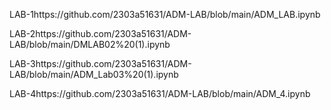 LAB-1https://github.com/2303a51631/ADM-LAB/blob/main/ADM_LAB.ipynb

LAB-2https://github.com/2303a51631/ADM-LAB/blob/main/DMLAB02%20(1).ipynb

LAB-3https://github.com/2303a51631/ADM-LAB/blob/main/ADM_Lab03%20(1).ipynb

LAB-4https://github.com/2303a51631/ADM-LAB/blob/main/ADM_4.ipynb
